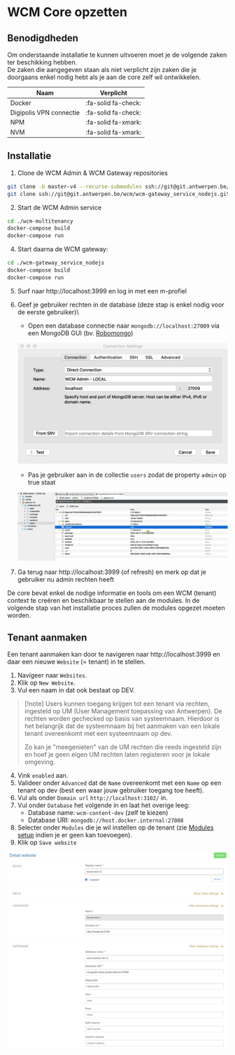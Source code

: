 # WCM Core opzetten

## Benodigdheden

Om onderstaande installatie te kunnen uitvoeren moet je de volgende zaken ter beschikking hebben.\
De zaken die aangegeven staan als niet verplicht zijn zaken die je doorgaans enkel nodig hebt als je aan de core zelf wil ontwikkelen.

| Naam                    | Verplicht           |
|-------------------------|---------------------|
| Docker                  | :fa-solid fa-check: |
| Digipolis VPN connectie | :fa-solid fa-check: |
| NPM                     | :fa-solid fa-xmark: |
| NVM                     | :fa-solid fa-xmark: |

## Installatie

1. Clone de WCM Admin & WCM Gateway repositories
```bash
git clone -b master-v4 --recurse-submodules ssh://git@git.antwerpen.be/wcm/wcm-multitenancy.git
git clone ssh://git@git.antwerpen.be/wcm/wcm-gateway_service_nodejs.git
```

2. Start de WCM Admin service
```bash
cd ./wcm-multitenancy
docker-compose build
docker-compose run
```

4. Start daarna de WCM gateway:
```bash
cd ./wcm-gateway_service_nodejs
docker-compose build
docker-compose run
```

5. Surf naar http://localhost:3999 en log in met een m-profiel

6. Geef je gebruiker rechten in de database (deze stap is enkel nodig voor de eerste gebruiker)\
    - Open een database connectie naar `mongodb://localhost:27009` via een MongoDB GUI (bv. [Robomongo](https://robomongo.org/))

    ![WCM Admin MongoDB configuratie](../../../assets/wcm-admin-mongodb-connection.png ':size=500')

    - Pas je gebruiker aan in de collectie `users` zodat de property `admin` op true staat

    ![Users collection updaten](../../../assets/wcm-admin-mongodb-set-admin.png ':size=700')

8. Ga terug naar http://localhost:3999 (of refresh) en merk op dat je gebruiker nu admin rechten heeft

De core bevat enkel de nodige informatie en tools om een WCM (tenant) context te creëren en beschikbaar te stellen aan de modules.
In de volgende stap van het installatie proces zullen de modules opgezet moeten worden.

## Tenant aanmaken

Een tenant aanmaken kan door te navigeren naar http://localhost:3999 en daar een nieuwe `Website` (= tenant) in te stellen.

1. Navigeer naar `Websites`.
2. Klik op `New Website`.
3. Vul een naam in dat ook bestaat op DEV.

> [!note] Users kunnen toegang krijgen tot een tenant via rechten, ingesteld op UM (User Management toepassing van Antwerpen).
> De rechten worden gechecked op basis van systeemnaam. 
> Hierdoor is het belangrijk dat de systeemnaam bij het aanmaken van een lokale tenant overeenkomt met een systeemnaam op dev.
>
> Zo kan je "meegenieten" van de UM rechten die reeds ingesteld zijn en hoef je geen eigen UM rechten laten registeren voor je lokale omgeving.

4. Vink `enabled` aan.
5. Valideer onder `Advanced` dat de `Name` overeenkomt met een `Name` op een tenant op dev (best een waar jouw gebruiker toegang toe heeft).
6. Vul als onder `Domain url` `http://localhost:3102/` in.
7. Vul onder `Database` het volgende in en laat het overige leeg:
    - Database name: `wcm-content-dev` (zelf te kiezen)
    - Database URI: `mongodb://host.docker.internal:27008`
8. Selecter onder `Modules` die je wil instellen op de tenant (zie [Modules setup](/content/setup/wcm/modules.md) indien je er geen kan toevoegen).
9. Klik op `Save website`

![Website aanmaken](../../../assets/wcm-admin-website.png ':size=900')

